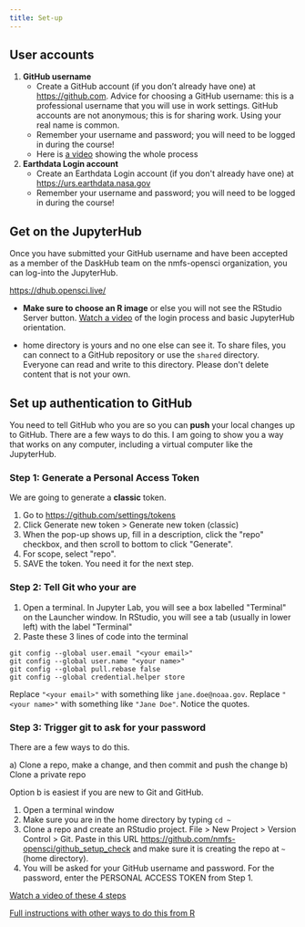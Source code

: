 ```yaml
---
title: Set-up
---
```


## User accounts

1. **GitHub username**
    - Create a GitHub account (if you don’t already have one) at <https://github.com>. Advice for choosing a GitHub username: this is a professional username that you will use in work settings. GitHub accounts are not anonymous; this is for sharing work. Using your real name is common.
    - Remember your username and password; you will need to be logged in during the course!
    - Here is [a video](https://www.youtube.com/watch?v=nHXw4mGoqiE) showing the whole process
1. **Earthdata Login account** 
    - Create an Earthdata Login account (if you don't already have one) at <https://urs.earthdata.nasa.gov>
    - Remember your username and password; you will need to be logged in during the course!
    
## Get on the JupyterHub

Once you have submitted your GitHub username and have been accepted as a member of the DaskHub team on the nmfs-opensci organization, you can log-into the JupyterHub.

<https://dhub.opensci.live/>

* **Make sure to choose an R image** or else you will not see the RStudio Server button. [Watch a video](https://youtu.be/o99jZWHqKi8) of the login process and basic JupyterHub orientation.

* home directory is yours and no one else can see it. To share files, you can connect to a GitHub repository or use the `shared` directory. Everyone can read and write to this directory. Please don't delete content that is not your own.



## Set up authentication to GitHub

You need to tell GitHub who you are so you can **push** your local changes up to GitHub. There are a few ways to do this. I am going to show you a way that works on any computer, including a virtual computer like the JupyterHub.

### Step 1: Generate a Personal Access Token

We are going to generate a **classic** token.

1. Go to https://github.com/settings/tokens
2. Click Generate new token > Generate new token (classic)
3. When the pop-up shows up, fill in a description, click the "repo" checkbox, and then scroll to bottom to click "Generate".
4. For scope, select "repo".
5. SAVE the token. You need it for the next step.

### Step 2: Tell Git who your are

1. Open a terminal. In Jupyter Lab, you will see a box labelled "Terminal" on the Launcher window. In RStudio, you will see a tab (usually in lower left) with the label "Terminal"
2. Paste these 3 lines of code into the terminal
```
git config --global user.email "<your email>"
git config --global user.name "<your name>"
git config --global pull.rebase false
git config --global credential.helper store
```
Replace `"<your email>"` with something like `jane.doe@noaa.gov`. Replace `"<your name>"` with something like `"Jane Doe"`. Notice the quotes.

### Step 3: Trigger git to ask for your password

There are a few ways to do this.

a) Clone a repo, make a change, and then commit and push the change
b) Clone a private repo

Option b is easiest if you are new to Git and GitHub. 

1. Open a terminal window
2. Make sure you are in the home directory by typing `cd ~`
3. Clone a repo and create an RStudio project. File > New Project > Version Control > Git. Paste in this URL https://github.com/nmfs-opensci/github_setup_check and make sure it is creating the repo at `~` (home directory).
4. You will be asked for your GitHub username and password. For the password, enter the PERSONAL ACCESS TOKEN from Step 1.

[Watch a video of these 4 steps](https://youtu.be/wivH2T9FwlA)

[Full instructions with other ways to do this from R](https://rverse-tutorials.github.io/RWorkflow-NWFSC-2022/set-up.html#Git_from_RStudio_Desktop)



<!--
## Install R and RStudio Desktop

We will mainly be using a browser based platform (JupyterHub) for coding and projects. JupyterHub and JupyterLab is a standard platform for "big data geoscience" and working on this platform will prepare you for using the tools and notebooks developed by this research community. However we also want you to be able to run R and RStudio on your own computer.

* R: [https://cran.r-project.org/](https://cran.r-project.org/)
    - Install the latest version of R that you can for your operating system. Preferably you want version 4.3+ but at the least you need version 4.1.
    - If you have R already installed, update to the newest version (4.3)
* RStudio Desktop: [https://posit.co/download/rstudio-desktop/](https://posit.co/download/rstudio-desktop/)
    - Install the most recent version you can. Update your version if you have an old version installed.


## Intro to R courses

If you are unfamiliar with R, these will only take you a 2-3 hours and will make your experience much more worthwhile.

* [W3Schools Basic R](https://www.w3schools.com/r/default.asp)

* [Basics of R and installing RStudio](https://www.udemy.com/course/r-basics/)

* [YouTube: R for Beginners](https://www.youtube.com/watch?v=fDRa82lxzaU)

* For a longer free course, CodeAcademy has a good [Intro to R](https://www.codecademy.com/learn/learn-r). Note this is 20 hours. You do NOT need to do this whole course before the hackweek! 

* If you know the basics of R but have never done modeling, then you can start with this [2.5 hour course](https://www.udemy.com/course/machlearn1) that covers basic linear regression with R and plotting with ggplot2: 

* One of the best free R courses is [Coursera's Learn R](https://www.coursera.org/learn/r-programming). You can see the lectures for free. Make sure to click AUDIT when it asks you to sign up for a 7-day trial. You do not need to sign up for anything to go through the material.

-->
